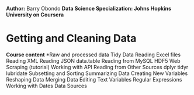 
**Author:** Barry Obondo
**Data Science Specialization: Johns Hopkins University on Coursera**
# Getting and Cleaning Data

**Course content**
*Raw and processed data
Tidy Data
Reading Excel files
Reading XML
Reading JSON
data.table
Reading from MySQL
HDF5
Web Scraping (tutorial)
Working with API
Reading from Other Sources
dplyr
tidyr
lubridate
Subsetting and Sorting
Summarizing Data
Creating New Variables
Reshaping Data
Merging Data
Editing Text Variables
Regular Expressions
Working with Dates
Data Sources
